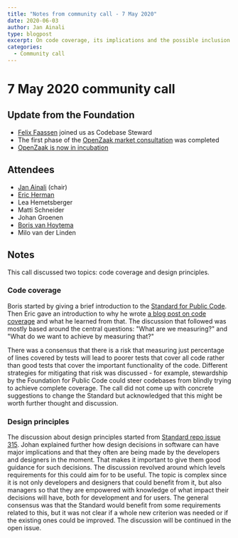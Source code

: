 ```yaml
---
title: "Notes from community call - 7 May 2020"
date: 2020-06-03
author: Jan Ainali
type: blogpost
excerpt: On code coverage, its implications and the possible inclusion of design principles.
categories:
  - Community call
---
```


# 7 May 2020 community call

## Update from the Foundation

* [Felix Faassen](https://publiccode.net/team/felix-faassen.html) joined us as Codebase Steward
* The first phase of the [OpenZaak market consultation](https://github.com/open-zaak/open-zaak-market-consultation) was completed
* [OpenZaak is now in incubation](https://github.com/open-zaak/open-zaak/pull/565)

## Attendees

* [Jan Ainali](https://publiccode.net/team/jan-ainali.html) (chair)
* [Eric Herman](https://publiccode.net/team/eric-herman.html)
* Lea Hemetsberger
* Matti Schneider
* Johan Groenen
* [Boris van Hoytema](https://publiccode.net/team/boris-van-hoytema.html)
* Milo van der Linden

## Notes

This call discussed two topics: code coverage and design principles.

### Code coverage

Boris started by giving a brief introduction to the [Standard for Public Code](https://standard.publiccode.net/). Then Eric gave an introduction to why he wrote [a blog post on code coverage](https://opensource.com/article/20/4/testing-code-coverage) and what he learned from that. The discussion that followed was mostly based around the central questions: "What are we measuring?" and "What do we want to achieve by measuring that?" 

There was a consensus that there is a risk that measuring just percentage of lines covered by tests will lead to poorer tests that cover all code rather than good tests that cover the important functionality of the code. Different strategies for mitigating that risk was discussed - for example, stewardship by the Foundation for Public Code could steer codebases from blindly trying to achieve complete coverage. The call did not come up with concrete suggestions to change the Standard but acknowledged that this might be worth further thought and discussion.

### Design principles

The discussion about design principles started from [Standard repo issue 315](https://github.com/publiccodenet/standard/issues/315). Johan explained further how design decisions in software can have major implications and that they often are being made by the developers and designers in the moment. That makes it important to give them good guidance for such decisions. The discussion revolved around which levels requirements for this could aim for to be useful. The topic is complex since it is not only developers and designers that could benefit from it, but also managers so that they are empowered with knowledge of what impact their decisions will have, both for development and for users. The general consensus was that the Standard would benefit from some requirements related to this, but it was not clear if a whole new criterion was needed or if the existing ones could be improved. The discussion will be continued in the open issue.

